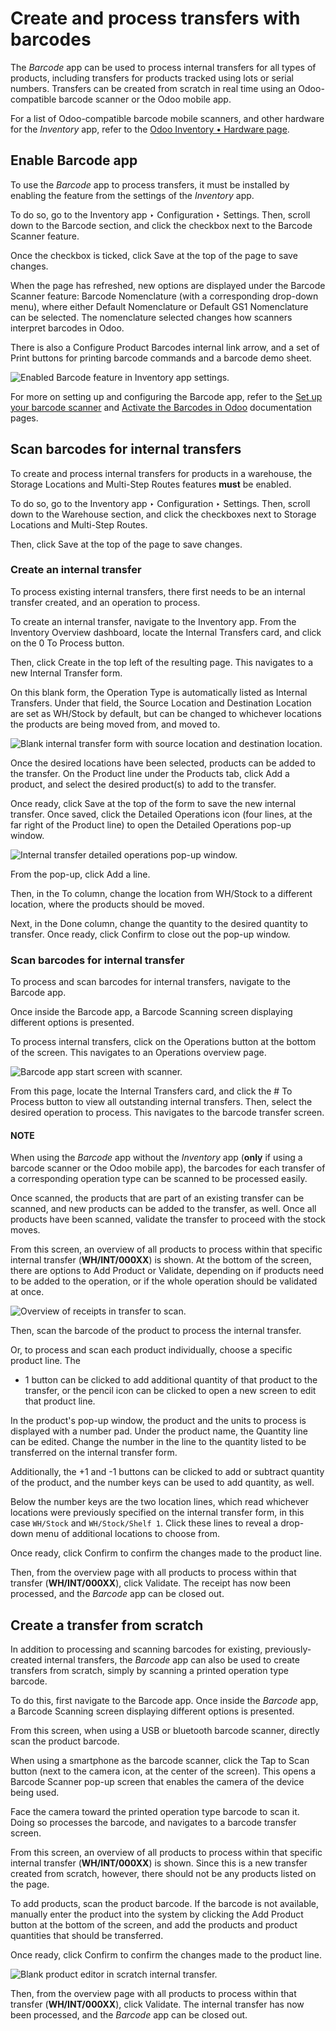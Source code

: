 # Create and process transfers with barcodes

The *Barcode* app can be used to process internal transfers for all types of products, including
transfers for products tracked using lots or serial numbers. Transfers can be created from scratch
in real time using an Odoo-compatible barcode scanner or the Odoo mobile app.

For a list of Odoo-compatible barcode mobile scanners, and other hardware for the *Inventory* app,
refer to the [Odoo Inventory • Hardware page](https://www.odoo.com/app/inventory-hardware).

## Enable Barcode app

To use the *Barcode* app to process transfers, it must be installed by enabling the feature from the
settings of the *Inventory* app.

To do so, go to the Inventory app ‣ Configuration ‣ Settings. Then, scroll down
to the Barcode section, and click the checkbox next to the Barcode Scanner
feature.

Once the checkbox is ticked, click Save at the top of the page to save changes.

When the page has refreshed, new options are displayed under the Barcode Scanner
feature: Barcode Nomenclature (with a corresponding drop-down menu), where either
Default Nomenclature or Default GS1 Nomenclature can be selected. The
nomenclature selected changes how scanners interpret barcodes in Odoo.

There is also a Configure Product Barcodes internal link arrow, and a set of
Print buttons for printing barcode commands and a barcode demo sheet.

![Enabled Barcode feature in Inventory app settings.](applications/inventory_and_mrp/barcode/operations/transfers_scratch/transfers-scratch-enabled-barcode-setting.png)

For more on setting up and configuring the Barcode app, refer to the [Set up your
barcode scanner](../setup/hardware.md) and [Activate the Barcodes in Odoo](../setup/software.md)
documentation pages.

## Scan barcodes for internal transfers

To create and process internal transfers for products in a warehouse, the Storage
Locations and Multi-Step Routes features **must** be enabled.

To do so, go to the Inventory app ‣ Configuration ‣ Settings. Then, scroll down
to the Warehouse section, and click the checkboxes next to Storage Locations
and Multi-Step Routes.

Then, click Save at the top of the page to save changes.

### Create an internal transfer

To process existing internal transfers, there first needs to be an internal transfer created, and an
operation to process.

To create an internal transfer, navigate to the Inventory app. From the
Inventory Overview dashboard, locate the Internal Transfers card, and click
on the 0 To Process button.

Then, click Create in the top left of the resulting page. This navigates to a new
Internal Transfer form.

On this blank form, the Operation Type is automatically listed as Internal
Transfers. Under that field, the Source Location and Destination Location
are set as WH/Stock by default, but can be changed to whichever locations the products
are being moved from, and moved to.

![Blank internal transfer form with source location and destination location.](applications/inventory_and_mrp/barcode/operations/transfers_scratch/transfers-scratch-internal-transfer-form.png)

Once the desired locations have been selected, products can be added to the transfer. On the
Product line under the Products tab, click Add a product, and
select the desired product(s) to add to the transfer.

Once ready, click Save at the top of the form to save the new internal transfer. Once
saved, click the Detailed Operations icon (four lines, at the far right of the
Product line) to open the Detailed Operations pop-up window.

![Internal transfer detailed operations pop-up window.](applications/inventory_and_mrp/barcode/operations/transfers_scratch/transfers-scratch-detailed-operations-popup.png)

From the pop-up, click Add a line.

Then, in the To column, change the location from WH/Stock to a different
location, where the products should be moved.

Next, in the Done column, change the quantity to the desired quantity to transfer. Once
ready, click Confirm to close out the pop-up window.

### Scan barcodes for internal transfer

To process and scan barcodes for internal transfers, navigate to the Barcode app.

Once inside the Barcode app, a Barcode Scanning screen displaying different
options is presented.

To process internal transfers, click on the Operations button at the bottom of the
screen. This navigates to an Operations overview page.

![Barcode app start screen with scanner.](applications/inventory_and_mrp/barcode/operations/transfers_scratch/transfers-scratch-barcode-app.png)

From this page, locate the Internal Transfers card, and click the # To
Process button to view all outstanding internal transfers. Then, select the desired operation to
process. This navigates to the barcode transfer screen.

#### NOTE
When using the *Barcode* app without the *Inventory* app (**only** if using a barcode scanner or
the Odoo mobile app), the barcodes for each transfer of a corresponding operation type can be
scanned to be processed easily.

Once scanned, the products that are part of an existing transfer can be scanned, and new products
can be added to the transfer, as well. Once all products have been scanned, validate the transfer
to proceed with the stock moves.

From this screen, an overview of all products to process within that specific internal transfer
(**WH/INT/000XX**) is shown. At the bottom of the screen, there are options to Add
Product or Validate, depending on if products need to be added to the operation, or if
the whole operation should be validated at once.

![Overview of receipts in transfer to scan.](applications/inventory_and_mrp/barcode/operations/transfers_scratch/transfers-scratch-receipts-overview.png)

Then, scan the barcode of the product to process the internal transfer.

Or, to process and scan each product individually, choose a specific product line. The
+ 1 button can be clicked to add additional quantity of that product to the transfer, or
the pencil icon can be clicked to open a new screen to edit that product line.

In the product's pop-up window, the product and the units to process is displayed with a number pad.
Under the product name, the Quantity line can be edited. Change the number in the line
to the quantity listed to be transferred on the internal transfer form.

Additionally, the +1 and -1 buttons can be clicked to add or subtract
quantity of the product, and the number keys can be used to add quantity, as well.

Below the number keys are the two location lines, which read whichever locations were
previously specified on the internal transfer form, in this case `WH/Stock` and `WH/Stock/Shelf 1`.
Click these lines to reveal a drop-down menu of additional locations to choose from.

Once ready, click Confirm to confirm the changes made to the product line.

Then, from the overview page with all products to process within that transfer (**WH/INT/000XX**),
click Validate. The receipt has now been processed, and the *Barcode* app can be closed
out.

## Create a transfer from scratch

In addition to processing and scanning barcodes for existing, previously-created internal transfers,
the *Barcode* app can also be used to create transfers from scratch, simply by scanning a printed
operation type barcode.

To do this, first navigate to the Barcode app. Once inside the *Barcode* app, a
Barcode Scanning screen displaying different options is presented.

From this screen, when using a USB or bluetooth barcode scanner, directly scan the product barcode.

When using a smartphone as the barcode scanner, click the Tap to Scan button (next to
the camera icon, at the center of the screen). This opens a Barcode Scanner pop-up
screen that enables the camera of the device being used.

Face the camera toward the printed operation type barcode to scan it. Doing so processes the
barcode, and navigates to a barcode transfer screen.

From this screen, an overview of all products to process within that specific internal transfer
(**WH/INT/000XX**) is shown. Since this is a new transfer created from scratch, however, there
should not be any products listed on the page.

To add products, scan the product barcode. If the barcode is not available, manually enter the
product into the system by clicking the Add Product button at the bottom of the screen,
and add the products and product quantities that should be transferred.

Once ready, click Confirm to confirm the changes made to the product line.

![Blank product editor in scratch internal transfer.](applications/inventory_and_mrp/barcode/operations/transfers_scratch/transfers-scratch-blank-product-editor.png)

Then, from the overview page with all products to process within that transfer (**WH/INT/000XX**),
click Validate. The internal transfer has now been processed, and the *Barcode* app can
be closed out.

